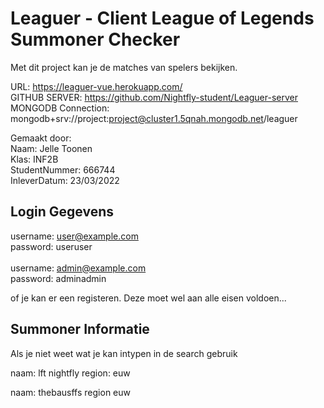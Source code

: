 # Leaguer - Client League of Legends Summoner Checker

Met dit project kan je de matches van spelers bekijken.

URL: https://leaguer-vue.herokuapp.com/ <br />
GITHUB SERVER: https://github.com/Nightfly-student/Leaguer-server <br />
MONGODB Connection: mongodb+srv://project:project@cluster1.5qnah.mongodb.net/leaguer <br />

Gemaakt door:<br />
Naam: Jelle Toonen<br />
Klas: INF2B<br />
StudentNummer: 666744<br />
InleverDatum: 23/03/2022<br />

## Login Gegevens

username: user@example.com<br />
password: useruser<br />
<br />
username: admin@example.com<br />
password: adminadmin<br />

of je kan er een registeren. Deze moet wel aan alle eisen voldoen...

## Summoner Informatie
Als je niet weet wat je kan intypen in de search gebruik

naam: lft nightfly
region: euw

naam: thebausffs
region euw
